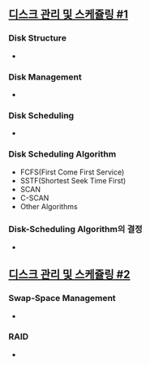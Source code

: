 ## [디스크 관리 및 스케쥴링 #1](https://core.ewha.ac.kr/publicview/C0101020140523151255773807?vmode=f)

### Disk Structure

- 

### Disk Management

- 

### Disk Scheduling

- 

### Disk Scheduling Algorithm

- FCFS(First Come First Service)
- SSTF(Shortest Seek Time First)
- SCAN
- C-SCAN
- Other Algorithms

### Disk-Scheduling Algorithm의 결정

- 

## [디스크 관리 및 스케쥴링 #2](https://core.ewha.ac.kr/publicview/C0101020140527124647396004?vmode=f)

### Swap-Space Management

- 

### RAID

-